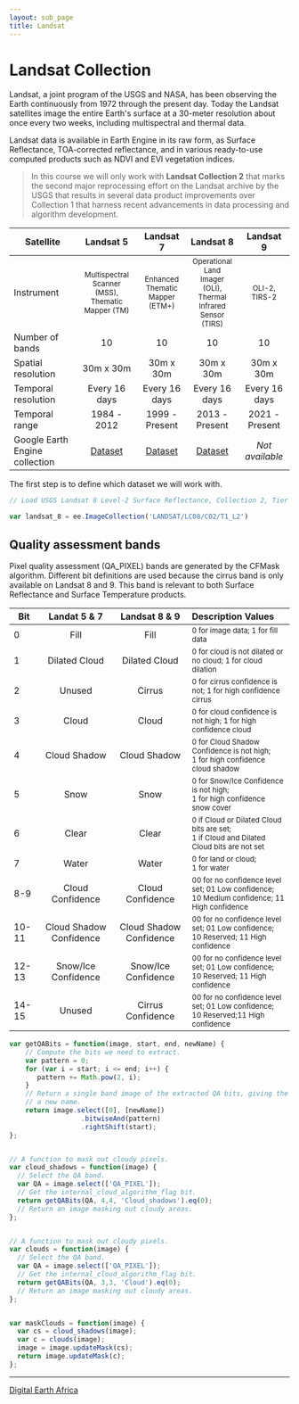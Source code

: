 ```yaml
---
layout: sub_page
title: Landsat 
---
```


# Landsat Collection

Landsat, a joint program of the USGS and NASA, has been observing the Earth continuously from 1972 through the present day. Today the Landsat satellites image the entire Earth's surface at a 30-meter resolution about once every two weeks, including multispectral and thermal data.

Landsat data is available in Earth Engine in its raw form, as Surface Reflectance, TOA-corrected reflectance, and in various ready-to-use computed products such as NDVI and EVI vegetation indices.

> In this course we will only work with **Landsat Collection 2** that marks the second major reprocessing effort on the Landsat archive by the USGS that results in several data product improvements over Collection 1 that harness recent advancements in data processing and algorithm development.

|Satellite | Landsat 5  | Landsat 7   | Landsat 8  | Landsat 9 |
|----------|:----------: |:----------:|:---------: | :--------:|
|Instrument | <font size="2"> Multispectral Scanner (MSS), <br/> Thematic Mapper (TM) </font>|  <font size="2"> Enhanced Thematic<br/> Mapper (ETM+) </font>| <font size="2"> Operational Land <br/>Imager (OLI),<br/> Thermal Infrared <br/>Sensor (TIRS)</font>|  <font size="2"> OLI-2, TIRS-2 </font>|
|Number of bands| 10 | 10 | 10 | 10 |
|Spatial resolution| 30m x 30m | 30m x 30m| 30m x 30m | 30m x 30m
|Temporal resolution| Every 16 days | Every 16 days| Every 16 days | Every 16 days
|Temporal range| 1984 - 2012 |1999 - Present| 2013 - Present | 2021 - Present
|Google Earth Engine collection | [Dataset](https://developers.google.com/earth-engine/datasets/catalog/LANDSAT_LT05_C02_T1_L2) | [Dataset](https://developers.google.com/earth-engine/datasets/catalog/LANDSAT_LE07_C02_T1_L2) | [Dataset](https://developers.google.com/earth-engine/datasets/catalog/LANDSAT_LC08_C02_T1_L2)| *Not available* |


The first step is to define which dataset we will work with.


```js
// Load USGS Landsat 8 Level-2 Surface Reflectance, Collection 2, Tier 1

var landsat_8 = ee.ImageCollection('LANDSAT/LC08/C02/T1_L2')
```


## Quality assessment bands

Pixel quality assessment (QA_PIXEL) bands are generated by the CFMask algorithm. Different bit definitions are used because the cirrus band is only available on Landsat 8 and 9. This band is relevant to both Surface Reflectance and Surface Temperature products.

|Bit | Landat 5 & 7 |Landsat 8 & 9 | Description Values |
|---------|:----------: |:----------:|:----------|
|0 | Fill | Fill | <font size="2"> 0 for image data; 1 for fill data </font>
|1 | Dilated Cloud|Dilated Cloud| <font size="2">0 for cloud is not dilated or no cloud; 1 for cloud dilation </font>
|2|Unused|Cirrus| <font size="2">0 for cirrus confidence is not; 1 for high confidence cirrus </font>
|3|Cloud|Cloud| <font size="2">0 for cloud confidence is not high; 1 for high confidence cloud </font>
|4|Cloud Shadow|Cloud Shadow| <font size="2">0 for Cloud Shadow Confidence is not high; <br/> 1 for high confidence cloud shadow </font>
|5|Snow|Snow| <font size="2">0 for Snow/Ice Confidence is not high; <br/>1 for high confidence snow cover </font>
|6|Clear|Clear| <font size="2">0 if Cloud or Dilated Cloud bits are set;<br/> 1 if Cloud and Dilated Cloud bits are not set </font>
|7|Water|Water| <font size="2">0 for land or cloud; <br/>1 for water </font>
|8-9|Cloud Confidence|Cloud Confidence| <font size="2">00 for no confidence level set; 01 Low confidence; <br/>10 Medium confidence; 11 High confidence </font>
|10-11|Cloud Shadow Confidence|Cloud Shadow Confidence| <font size="2">00 for no confidence level set; 01 Low confidence; <br/>10 Reserved; 11 High confidence </font>
|12-13|Snow/Ice Confidence|Snow/Ice Confidence| <font size="2">00 for no confidence level set; 01 Low confidence; <br/>10 Reserved; 11 High confidence </font>
|14-15|Unused|Cirrus Confidence| <font size="2">00 for no confidence level set; 01 Low confidence; <br/>10 Reserved;11 High confidence </font>





```js
var getQABits = function(image, start, end, newName) {
    // Compute the bits we need to extract.
    var pattern = 0;
    for (var i = start; i <= end; i++) {
       pattern += Math.pow(2, i);
    }
    // Return a single band image of the extracted QA bits, giving the band
    // a new name.
    return image.select([0], [newName])
                  .bitwiseAnd(pattern)
                  .rightShift(start);
};


// A function to mask out cloudy pixels.
var cloud_shadows = function(image) {
  // Select the QA band.
  var QA = image.select(['QA_PIXEL']);
  // Get the internal_cloud_algorithm_flag bit.
  return getQABits(QA, 4,4, 'Cloud_shadows').eq(0);
  // Return an image masking out cloudy areas.
};


// A function to mask out cloudy pixels.
var clouds = function(image) {
  // Select the QA band.
  var QA = image.select(['QA_PIXEL']);
  // Get the internal_cloud_algorithm_flag bit.
  return getQABits(QA, 3,3, 'Cloud').eq(0);
  // Return an image masking out cloudy areas.
};


var maskClouds = function(image) {
  var cs = cloud_shadows(image);
  var c = clouds(image);
  image = image.updateMask(cs);
  return image.updateMask(c);
};
```

---

[Digital Earth Africa](https://docs.digitalearthafrica.org/en/latest/data_specs/Landsat_C2_SR_specs.html)
